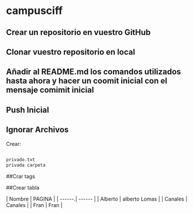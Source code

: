 ﻿# campusciff
## Crear un repositorio en vuestro GitHub
## Clonar vuestro repositorio en local
## Añadir al README.md los comandos utilizados hasta ahora y hacer un coomit inicial con el mensaje comimit inicial
## Push Inicial
## Ignorar Archivos
   Crear:
```sh
 
privado.txt
privada carpeta 

```
##Crar tags	

##Crear tabla

| Nombre | PAGINA |
| ------.| ------ |
| Alberto | alberto Lomas |
| Canales | Canales |
| Fran | Fran |



